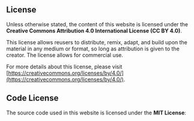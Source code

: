 ## License


Unless otherwise stated, the content of this website is licensed under the **Creative Commons Attribution 4.0 International License (CC BY 4.0)**.

This license allows reusers to distribute, remix, adapt, and build upon the material in any medium or format, so long as attribution is given to the creator. The license allows for commercial use.

For more details about this license, please visit [https://creativecommons.org/licenses/by/4.0/](https://creativecommons.org/licenses/by/4.0/).

## Code License

The source code used in this website is licensed under the **MIT License**:

